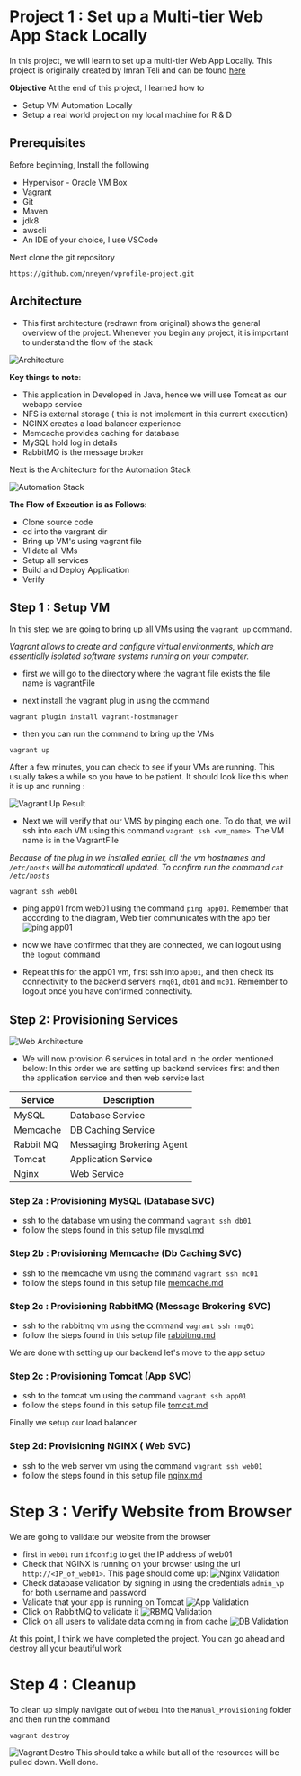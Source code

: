 
# Project 1 : Set up a Multi-tier Web App Stack Locally

In this project, we will learn to set up a multi-tier Web App Locally.  This project is originally created by Imran Teli and can be found [here](https://www.udemy.com/course/devopsprojects/?src=sac&kw=devops+projects)

**Objective**
At the end of this project, I learned how to 
- Setup VM Automation Locally
- Setup a real world project on my local machine for R & D

## Prerequisites
Before beginning, Install the following

* Hypervisor - Oracle VM Box
* Vagrant
* Git
* Maven
* jdk8
* awscli
* An IDE of your choice, I use VSCode

Next clone the git repository

```
https://github.com/nneyen/vprofile-project.git
```

## Architecture
- This first architecture (redrawn from original) shows the general overview of the project. Whenever you begin any project, it is important to understand the flow of the stack

![Architecture](images/p1-architecture.png)

**Key things to note**: 
- This application in Developed in Java, hence we will use Tomcat as our webapp service
- NFS is external storage ( this is not implement in this current execution)
- NGINX creates a load balancer experience 
- Memcache provides caching for database
- MySQL hold log in details
- RabbitMQ is the message broker

Next is the Architecture for the Automation Stack

![Automation Stack](images/automation-stack.png)

**The Flow of Execution is as Follows**:
 - Clone source code 
 - cd into the vargrant dir
 - Bring up VM's using vagrant file
 - Vlidate all VMs
 - Setup all services
 - Build and Deploy Application
 - Verify



## Step 1 : Setup VM

In this step we are going to bring up all VMs using the ` vagrant up ` command. 

*Vagrant allows to create and configure virtual environments, which are essentially isolated software systems running on your computer.* 

- first we will go to the directory where the vagrant file exists the file name is vagrantFile

- next install the vagrant plug in using the command 
```
vagrant plugin install vagrant-hostmanager
```
- then you can run the command to bring up the VMs
```
vagrant up
```
After a few minutes, you can check to see if your VMs are running. This usually takes a while so you have to be patient. It should look like this when it is up and running : 

![Vagrant Up Result](images/vm-running.png)


* Next we will verify that our VMS by pinging each one. To do that, we will ssh into each VM using this command `vagrant ssh <vm_name>`. The VM name is in the VagrantFile

*Because of the plug in we installed earlier, all the vm hostnames and `/etc/hosts` will be automaticall updated. To confirm run the command `cat /etc/hosts`*

```
vagrant ssh web01
```
* ping app01 from web01 using the command `ping app01`. Remember that according to the diagram, Web tier communicates with the app tier
![ping app01](images/ping_app01.png)

* now we have confirmed that they are connected, we can logout using the `logout` command

* Repeat this for the app01 vm, first ssh into `app01`, and then check its connectivity to the backend servers `rmq01`, `db01` and `mc01`. Remember to logout once you have confirmed connectivity. 

## Step 2: Provisioning Services
![Web Architecture](images/vprofile-web-architecture.png)

* We will now provision 6 services in total and in the order mentioned below: In this order we are setting up backend services first and then the application service and then web service last

|Service|Description|
|-------|-----------|
|MySQL | Database Service|
|Memcache| DB Caching Service|
|Rabbit MQ| Messaging Brokering Agent|
|Tomcat| Application Service|
|Nginx| Web Service |

### Step 2a : Provisioning MySQL (Database SVC)
- ssh to the database vm using the command `vagrant ssh db01`
- follow the steps found in this setup file [mysql.md](setup/mysql.md)
### Step 2b : Provisioning Memcache (Db Caching SVC)
- ssh to the memcache vm using the command `vagrant ssh mc01`
- follow the steps found in this setup file [memcache.md](setup/memcache.md)

### Step 2c : Provisioning RabbitMQ (Message Brokering SVC)
- ssh to the rabbitmq vm using the command `vagrant ssh rmq01`
- follow the steps found in this setup file [rabbitmq.md](setup/rabbitmq.md)

We are done with setting up our backend let's move to the app setup
### Step 2c : Provisioning Tomcat (App SVC)
- ssh to the tomcat vm using the command `vagrant ssh app01`
- follow the steps found in this setup file [tomcat.md](setup/tomcat.md)

Finally we setup our load balancer
### Step 2d: Provisioning NGINX ( Web SVC)
- ssh to the web server vm using the command `vagrant ssh web01`
- follow the steps found in this setup file [nginx.md](setup/nginx.md)

# Step 3 : Verify Website from Browser
We are going to validate our website from the browser
- first in `web01` run `ifconfig` to get the IP address of web01
- Check that NGINX is running on your browser using the url `http://<IP_of_web01>`. This page should come up:
![Nginx Validation](images/nginx_validation.png)
- Check database validation by signing in using the credentials `admin_vp` for both username and password
- Validate that your app is running on Tomcat
![App Validation](images/db_validation.png)
- Click on RabbitMQ to validate it
![RBMQ Validation](images/rbmq_validation.png)
- Click on all users to validate data coming in from cache
![DB Validation](images/validate-cache.png)

At this point, I think we have completed the project. You can go ahead and destroy all your beautiful work

# Step 4 : Cleanup
To clean up simply navigate out of `web01` into the `Manual_Provisioning` folder and then run the command
```
vagrant destroy
```
![Vagrant Destro](images/vagrant_destroy.png)
This should take a while but all of the resources will be pulled down. Well done. 








